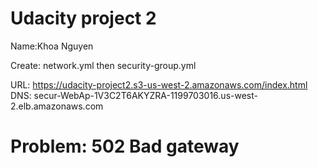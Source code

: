 # Udacity project 2
Name:Khoa Nguyen

Create: network.yml then security-group.yml

URL: 
https://udacity-project2.s3-us-west-2.amazonaws.com/index.html
DNS:
secur-WebAp-1V3C2T6AKYZRA-1199703016.us-west-2.elb.amazonaws.com

# Problem: 502 Bad gateway